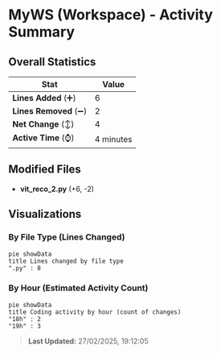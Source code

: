# MyWS (Workspace) - Activity Summary 

## Overall Statistics

| Stat                   | Value                                                             |
| ---------------------- | ----------------------------------------------------------------- |
| **Lines Added** (➕)   | 6                                          |
| **Lines Removed** (➖) | 2                                        |
| **Net Change** (↕)    | 4                |
| **Active Time** (⌚)   | 4 minutes |


## Modified Files
- **vit_reco_2.py** (+6, -2)

## Visualizations

### By File Type (Lines Changed)

```mermaid
pie showData
title Lines changed by file type
".py" : 8
```

### By Hour (Estimated Activity Count)

```mermaid
pie showData
title Coding activity by hour (count of changes)
"18h" : 2
"19h" : 3
```


> **Last Updated:** 27/02/2025, 19:12:05